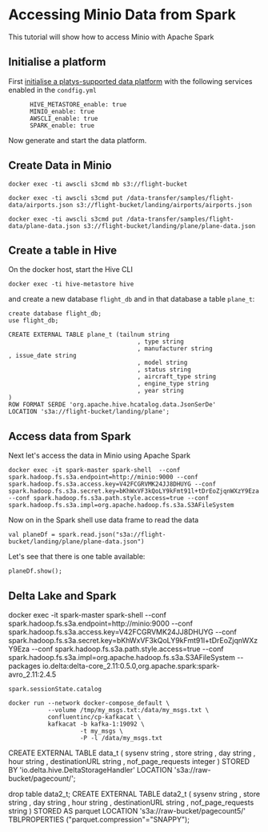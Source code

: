 # Accessing Minio Data from Spark

This tutorial will show how to access Minio with Apache Spark

## Initialise a platform

First [initialise a platys-supported data platform](../../getting-started.md) with the following services enabled in the `condfig.yml`

```
      HIVE_METASTORE_enable: true
      MINIO_enable: true
      AWSCLI_enable: true
      SPARK_enable: true
```

Now generate and start the data platform. 

## Create Data in Minio

```
docker exec -ti awscli s3cmd mb s3://flight-bucket
```

```
docker exec -ti awscli s3cmd put /data-transfer/samples/flight-data/airports.json s3://flight-bucket/landing/airports/airports.json

docker exec -ti awscli s3cmd put /data-transfer/samples/flight-data/plane-data.json s3://flight-bucket/landing/plane/plane-data.json
```


## Create a table in Hive

On the docker host, start the Hive CLI 

```
docker exec -ti hive-metastore hive
```

and create a new database `flight_db` and in that database a table `plane_t`:

```
create database flight_db;
use flight_db;

CREATE EXTERNAL TABLE plane_t (tailnum string
									, type string
									, manufacturer string									, issue_date string
									, model string
									, status string
									, aircraft_type string
									, engine_type string
									, year string									 )
ROW FORMAT SERDE 'org.apache.hive.hcatalog.data.JsonSerDe'
LOCATION 's3a://flight-bucket/landing/plane';
```

## Access data from Spark

Next let's access the data in Minio using Apache Spark

```
docker exec -it spark-master spark-shell  --conf spark.hadoop.fs.s3a.endpoint=http://minio:9000 --conf spark.hadoop.fs.s3a.access.key=V42FCGRVMK24JJ8DHUYG --conf spark.hadoop.fs.s3a.secret.key=bKhWxVF3kQoLY9kFmt91l+tDrEoZjqnWXzY9Eza --conf spark.hadoop.fs.s3a.path.style.access=true --conf spark.hadoop.fs.s3a.impl=org.apache.hadoop.fs.s3a.S3AFileSystem
```

Now on in the Spark shell use data frame to read the data

```
val planeDf = spark.read.json("s3a://flight-bucket/landing/plane/plane-data.json")
```

Let's see that there is one table available:

```
planeDf.show();
```

## Delta Lake and Spark

docker exec -it spark-master spark-shell  --conf spark.hadoop.fs.s3a.endpoint=http://minio:9000 --conf spark.hadoop.fs.s3a.access.key=V42FCGRVMK24JJ8DHUYG --conf spark.hadoop.fs.s3a.secret.key=bKhWxVF3kQoLY9kFmt91l+tDrEoZjqnWXzY9Eza --conf spark.hadoop.fs.s3a.path.style.access=true --conf spark.hadoop.fs.s3a.impl=org.apache.hadoop.fs.s3a.S3AFileSystem --packages io.delta:delta-core_2.11:0.5.0,org.apache.spark:spark-avro_2.11:2.4.5



```
spark.sessionState.catalog
```



```
docker run --network docker-compose_default \
           --volume /tmp/my_msgs.txt:/data/my_msgs.txt \
           confluentinc/cp-kafkacat \
           kafkacat -b kafka-1:19092 \
                    -t my_msgs \
                    -P -l /data/my_msgs.txt
```



CREATE EXTERNAL TABLE data_t ( sysenv string
                             , store string
                             , day string
                             , hour string
                             , destinationURL string
                             , nof_page_requests integer ) 
STORED BY 'io.delta.hive.DeltaStorageHandler'
LOCATION 's3a://raw-bucket/pagecount/';



drop table data2_t;
CREATE EXTERNAL TABLE data2_t ( sysenv string
                             , store string
                             , day string
                             , hour string
                             , destinationURL string
                             , nof_page_requests string ) 
STORED AS parquet
LOCATION 's3a://raw-bucket/pagecount5/'
TBLPROPERTIES ("parquet.compression"="SNAPPY");


